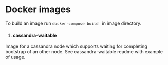 # Docker images

To build an image run ```docker-compose build ``` in image directory. 
	 
1. #### cassandra-waitable 
Image for a cassandra node which supports waiting for completing bootstrap of an other node. See cassandra-waitable readme with example of usage.
